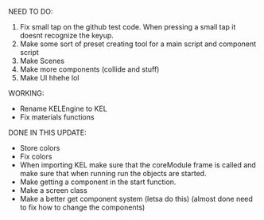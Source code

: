 NEED TO DO:
1. Fix small tap on the github test code. When pressing a small tap it doesnt recognize the keyup.
1. Make some sort of preset creating tool for a main script and component script
2. Make Scenes
3. Make more components (collide and stuff)
4. Make UI hhehe lol




WORKING:
* Rename KELEngine to KEL
* Fix materials functions


DONE IN THIS UPDATE:
* Store colors
* Fix colors
* When importing KEL make sure that the coreModule frame is called and make sure that when running run the objects are started.
* Make getting a component in the start function.
* Make a screen class
* Make a better get component system (letsa do this) (almost done need to fix how to change the components)
